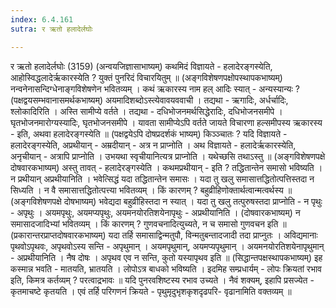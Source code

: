 ```yaml
---
index: 6.4.161
sutra: र ऋतो हलादेर्लघोः

---
```

 र ऋतो हलादेर्लघोः (3159) (अन्वयजिज्ञासाभाष्यम्) कथमिदं विज्ञायते - हलादेरङ्गस्येति, आहोस्विद्धलादेर्ऋकारस्येति ? युक्तं पुनरिदं विचारयितुम् ॥ (अङ्गविशेषणपक्षोपस्थापकभाष्यम्) नन्वनेनासन्दिग्धेनाङ्गविशेषणेन भवितव्यम् । कथं ऋकारस्य नाम हल् आदिः स्यात् - अन्यस्यान्यः ? (पक्षद्वयसम्भवानासमर्थकभाष्यम्) अयमादिशब्दोऽस्त्येवावयववाची । तद्यथा - ऋगादिः, अर्धर्चादिः, श्लोकादिरिति । अस्ति सामीप्ये वर्तते । तद्यथा - दधिभोजनमर्थसिद्धेरादिः, दधिभोजनसमीपे । घृतभोजनमारोग्यस्यादिः, घृतभोजनसमीपे । यावता सामीप्येऽपि वर्तते जायते विचारणा हल्समीपस्य ऋकारस्य - इति, अथवा हलादेरङ्गस्येति ॥ (पक्षद्वयेऽपि दोषप्रदर्शकं भाष्यम्) किञ्ञ्चातः ? यदि विज्ञायते - हलादेरङ्गस्येति, अप्रथीयान् - अम्रदीयान् - अत्र न प्राप्नोति । अथ विज्ञायते - हलादेर्ऋकारस्येति, अनृचीयान् - अत्रापि प्राप्नोति । उभयथा स्वृचीयानित्यत्र प्राप्नोति । यथेच्छसि तथाऽस्तु ॥ (अङ्गविशेषणपक्षे दोषवारकभाष्यम्) अस्तु तावत् - हलादेरङ्गस्येति । कथमप्रथीयान् - इति ? तद्धितान्तेन समासो भविष्यति । न प्रथीयान् अप्रथीयानिति । भवेत्सिद्धं यदा तद्धितान्तेन समासः । यदा तु खलु समासात्तद्धितोत्पत्तिस्तदा न सिध्यति । न वै समासात्तद्धितोत्पत्त्या भवितव्यम् । किं कारणम् ? बहुव्रीहिणोक्तार्थत्वान्मत्वर्थस्य ॥ (अङ्गविशेषणपक्षे दोषभाष्यम्) भवेद्यदा बहुव्रीहिस्तदा न स्यात् । यदा तु खलु तत्पुरुषस्तदा प्राप्नोति - न पृथुः - अपृथुः । अयमपृथुः, अयमप्यपृथुः, अयमनयोरतिशयेनापृथुः - अप्रथीयानिति । (दोषवारकभाष्यम्) न समासादजादिभ्यां भवितव्यम् । किं कारणम् ? गुणवचनादित्युच्यते, न च समासो गुणवचन इति ॥ (प्रकारान्तरप्राप्तदोषवारकभाष्यम्) यदा तर्हि समासाद्विन्मतुपौ, विन्मतुबन्तादजादी तदा प्राप्नुतः । अविद्यमानाः पृथवोऽपृथवः, अपृथवोऽस्य सन्ति - अपृथुमान् । अयमपृथुमान्, अयमप्यपृथुमान् । अयमनयोरतिशयेनापृथुमान् - अप्रथीयानिति । नैष दोषः । अपृथव एव न सन्ति, कुतो यस्यापृथव इति ॥ (सिद्धान्तपक्षस्थापकभाष्यम्) इह कस्मान्न भवति - मातयति, भ्रातयति । लोपोऽत्र बाधको भविष्यति । इदमिह सम्प्रधार्यम् - लोपः क्रियतां रभाव इति, किमत्र कर्तव्यम् ? परत्वाद्रभावः ॥ यदि पुनरवशिष्टस्य रभाव उच्यते । नैवं शक्यम्, इहापि प्रसज्येत - कृतमाचष्टे कृतयति । एवं तर्हि परिगणनं क्रियते -  पृथुमृदुभृशकृशदृढपरि- वृढानामिति वक्तव्यम् ॥ 